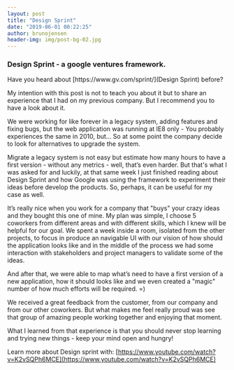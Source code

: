 ```yaml
---
layout: post
title: "Design Sprint"
date: "2019-06-01 00:22:25"
author: brunojensen
header-img: img/post-bg-02.jpg
---
```


<h3>Design Sprint - a google ventures framework.</h3>
<p>Have you heard about [https://www.gv.com/sprint/](Design Sprint) before?</p>

<p>My intention with this post is not to teach you about it but to share an experience that I had on my previous company. But I recommend you to have a look about it.</p>

<p>We were working for like forever in a legacy system, adding features and fixing bugs, but the web application was running at IE8 only - You probably experiences the same in 2010, but... So at some point the company decide to look for alternatives to upgrade the system.</p>

<p>Migrate a legacy system is not easy but estimate how many hours to have a first version - without any metrics - well, that’s even harder. But that's what I was asked for and luckily, at that same week I just finished reading about Design Sprint and how Google was using the framework to experiment their ideas before develop the products. So, perhaps, it can be useful for my case as well.</p>

<p>It’s really nice when you work for a company that "buys" your crazy ideas and they bought this one of mine. My plan was simple, I choose 5 coworkers from different areas and with different skills, which I knew will be helpful for our goal. We spent a week inside a room, isolated from the other projects, to focus in produce an navigable UI with our vision of how should the application looks like and in the middle of the process we had some interaction with stakeholders and project managers to validate some of the ideas.</p>

<p>And after that, we were able to map what’s need to have a first version of a new application, how it should looks like and we even created a "magic" number of how much efforts will be required. =)</p>

<p>We received a great feedback from the customer, from our company and from our other coworkers. But what makes me feel really proud was see that group of amazing people working together and enjoying that moment.</p>

<p>What I learned from that experience is that you should never stop learning and trying new things - keep your mind open and hungry!</p>

Learn more about Design sprint with: [https://www.youtube.com/watch?v=K2vSQPh6MCE](https://www.youtube.com/watch?v=K2vSQPh6MCE)
